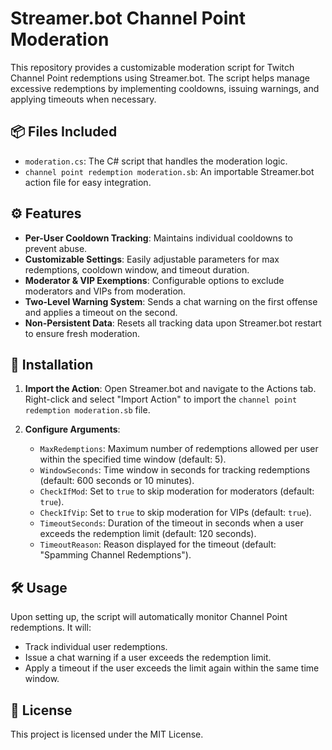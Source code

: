 # Streamer.bot Channel Point Moderation

This repository provides a customizable moderation script for Twitch Channel Point redemptions using Streamer.bot. The script helps manage excessive redemptions by implementing cooldowns, issuing warnings, and applying timeouts when necessary.

## 📦 Files Included

* `moderation.cs`: The C# script that handles the moderation logic.
* `channel point redemption moderation.sb`: An importable Streamer.bot action file for easy integration.

## ⚙️ Features

* **Per-User Cooldown Tracking**: Maintains individual cooldowns to prevent abuse.
* **Customizable Settings**: Easily adjustable parameters for max redemptions, cooldown window, and timeout duration.
* **Moderator & VIP Exemptions**: Configurable options to exclude moderators and VIPs from moderation.
* **Two-Level Warning System**: Sends a chat warning on the first offense and applies a timeout on the second.
* **Non-Persistent Data**: Resets all tracking data upon Streamer.bot restart to ensure fresh moderation.

## 🔧 Installation

1. **Import the Action**: Open Streamer.bot and navigate to the Actions tab. Right-click and select "Import Action" to import the `channel point redemption moderation.sb` file.

2. **Configure Arguments**:

   * `MaxRedemptions`: Maximum number of redemptions allowed per user within the specified time window (default: 5).
   * `WindowSeconds`: Time window in seconds for tracking redemptions (default: 600 seconds or 10 minutes).
   * `CheckIfMod`: Set to `true` to skip moderation for moderators (default: `true`).
   * `CheckIfVip`: Set to `true` to skip moderation for VIPs (default: `true`).
   * `TimeoutSeconds`: Duration of the timeout in seconds when a user exceeds the redemption limit (default: 120 seconds).
   * `TimeoutReason`: Reason displayed for the timeout (default: "Spamming Channel Redemptions").

## 🛠️ Usage

Upon setting up, the script will automatically monitor Channel Point redemptions. It will:

* Track individual user redemptions.
* Issue a chat warning if a user exceeds the redemption limit.
* Apply a timeout if the user exceeds the limit again within the same time window.

## 📄 License

This project is licensed under the MIT License.
